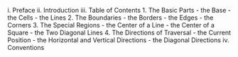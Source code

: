 i. Preface
ii. Introduction
iii. Table of Contents
    1. The Basic Parts
        - the Base
        - the Cells
        - the Lines
    2. The Boundaries
        - the Borders
        - the Edges
        - the Corners
    3. The Special Regions
        - the Center of a Line
        - the Center of a Square
        - the Two Diagonal Lines
    4. The Directions of Traversal
        - the Current Position
        - the Horizontal and Vertical Directions
        - the Diagonal Directions
iv. Conventions
